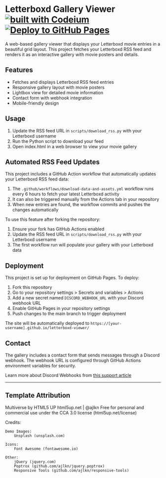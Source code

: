 # Letterboxd Gallery Viewer [![built with Codeium](https://codeium.com/badges/main)](https://codeium.com) [![Deploy to GitHub Pages](https://github.com/michaellambgelo/letterboxd-viewer/actions/workflows/deploy.yml/badge.svg)](https://github.com/michaellambgelo/letterboxd-viewer/actions/workflows/deploy.yml)

A web-based gallery viewer that displays your Letterboxd movie entries in a beautiful grid layout. This project fetches your Letterboxd RSS feed and renders it as an interactive gallery with movie posters and details.

## Features

- Fetches and displays Letterboxd RSS feed entries
- Responsive gallery layout with movie posters
- Lightbox view for detailed movie information
- Contact form with webhook integration
- Mobile-friendly design

## Usage

1. Update the RSS feed URL in `scripts/download_rss.py` with your Letterboxd username
2. Run the Python script to download your feed
3. Open index.html in a web browser to view your movie gallery

## Automated RSS Feed Updates

This project includes a GitHub Action workflow that automatically updates your Letterboxd RSS feed data:

1. The `.github/workflows/download-data-and-assets.yml` workflow runs every 6 hours to fetch your latest Letterboxd activity
2. It can also be triggered manually from the Actions tab in your repository
3. When new entries are found, the workflow commits and pushes the changes automatically

To use this feature after forking the repository:
1. Ensure your fork has GitHub Actions enabled
2. Update the RSS feed URL in `scripts/download_rss.py` with your Letterboxd username
3. The first workflow run will populate your gallery with your Letterboxd data

## Deployment

This project is set up for deployment on GitHub Pages. To deploy:

1. Fork this repository
2. Go to your repository settings > Secrets and variables > Actions
3. Add a new secret named `DISCORD_WEBHOOK_URL` with your Discord webhook URL
4. Enable GitHub Pages in your repository settings
5. Push changes to the main branch to trigger deployment

The site will be automatically deployed to `https://[your-username].github.io/letterboxd-viewer/`

## Contact

The gallery includes a contact form that sends messages through a Discord webhook. The webhook URL is configured through GitHub Actions environment variables for security.

Learn more about Discord Webhooks from [this support article](https://support.discord.com/hc/en-us/articles/228383668-Intro-to-Webhooks)

---

## Template Attribution

Multiverse by HTML5 UP
html5up.net | @ajlkn
Free for personal and commercial use under the CCA 3.0 license (html5up.net/license)

Credits:

    Demo Images:
        Unsplash (unsplash.com)

    Icons:
        Font Awesome (fontawesome.io)

    Other:
        jQuery (jquery.com)
        Poptrox (github.com/ajlkn/jquery.poptrox)
        Responsive Tools (github.com/ajlkn/responsive-tools)
